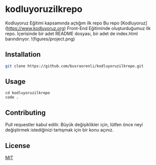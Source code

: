 # kodluyoruzilkrepo
Kodluyoruz Eğitimi kapsamında açtığım ilk repo
Bu repo [Kodluyoruz] (https://www.kodluyoruz.org) Front-End Eğitiminde oluşturduğumuz ilk repo. İçerisinde bir adet README dosyası, bir adet de index.html barındırıyor.
!(figures/project.png)
## Installation
```bash
git clone https://github.com/busraorenli/kodluyoruzilkrepo.git
```
## Usage
```linux
cd kodluyoruzilkrepo
code .
```
## Contributing
Pull requestler kabul edilir. Büyük değişiklikler için, lütfen önce neyi değiştirmek istediğinizi tartışmak için bir konu açınız.
## License
[MIT](https://choosealicense.com/licenses/mit/)
